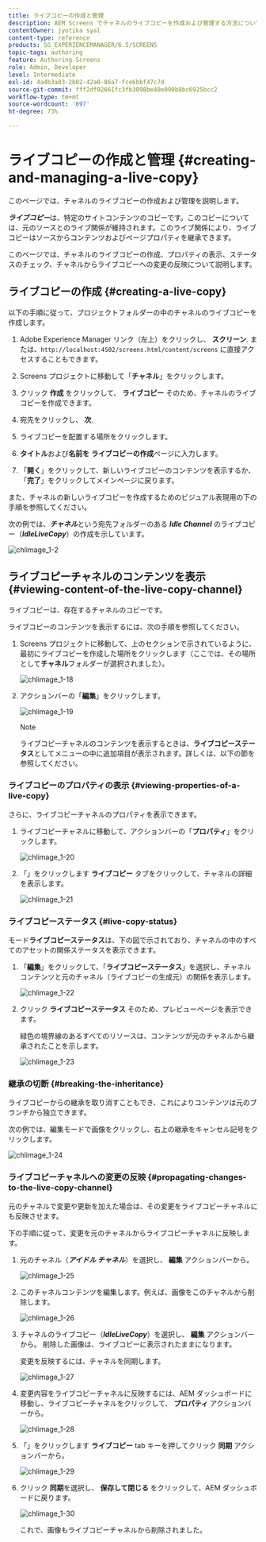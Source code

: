```yaml
---
title: ライブコピーの作成と管理
description: AEM Screens でチャネルのライブコピーを作成および管理する方法について説明します。
contentOwner: jyotika syal
content-type: reference
products: SG_EXPERIENCEMANAGER/6.5/SCREENS
topic-tags: authoring
feature: Authoring Screens
role: Admin, Developer
level: Intermediate
exl-id: 4a4b3a83-2b02-42a0-86a7-fce6bbf47c7d
source-git-commit: fff2df02661fc3fb3098be40e090b8bc6925bcc2
workflow-type: tm+mt
source-wordcount: '697'
ht-degree: 73%

---
```


# ライブコピーの作成と管理 {#creating-and-managing-a-live-copy}

このページでは、チャネルのライブコピーの作成および管理を説明します。

***ライブコピー***&#x200B;は、特定のサイトコンテンツのコピーです。このコピーについては、元のソースとのライブ関係が維持されます。このライブ関係により、ライブコピーはソースからコンテンツおよびページプロパティを継承できます。

このページでは、チャネルのライブコピーの作成、プロパティの表示、ステータスのチェック、チャネルからライブコピーへの変更の反映について説明します。


## ライブコピーの作成 {#creating-a-live-copy}

以下の手順に従って、プロジェクトフォルダーの中のチャネルのライブコピーを作成します。

1. Adobe Experience Manager リンク（左上）をクリックし、 **スクリーン**. または、`http://localhost:4502/screens.html/content/screens` に直接アクセスすることもできます。

1. Screens プロジェクトに移動して「**チャネル**」をクリックします。
1. クリック **作成** をクリックして、 **ライブコピー** そのため、チャネルのライブコピーを作成できます。
1. 宛先をクリックし、 **次**.
1. ライブコピーを配置する場所をクリックします。
1. **タイトル**&#x200B;および&#x200B;**名前を** **ライブコピーの作成**&#x200B;ページに入力します。

1. 「**開く**」をクリックして、新しいライブコピーのコンテンツを表示するか、「**完了**」をクリックしてメインページに戻ります。

また、チャネルの新しいライブコピーを作成するためのビジュアル表現用の下の手順を参照してください。

次の例では、***チャネル***&#x200B;という宛先フォルダーのある ***Idle Channel*** のライブコピー（***IdleLiveCopy***）の作成を示しています。

![chlimage_1-2](assets/chlimage_1-2.gif)

## ライブコピーチャネルのコンテンツを表示 {#viewing-content-of-the-live-copy-channel}

ライブコピーは、存在するチャネルのコピーです。

ライブコピーのコンテンツを表示するには、次の手順を参照してください。

1. Screens プロジェクトに移動して、上のセクションで示されているように、最初にライブコピーを作成した場所をクリックします（ここでは、その場所として&#x200B;**チャネル**&#x200B;フォルダーが選択されました）。

   ![chlimage_1-18](assets/chlimage_1-18.png)

1. アクションバーの「**編集**」をクリックします。

   ![chlimage_1-19](assets/chlimage_1-19.png)

   >[!NOTE]
   >
   >ライブコピーチャネルのコンテンツを表示するときは、**ライブコピーステータス**&#x200B;としてメニューの中に追加項目が表示されます。詳しくは、以下の節を参照してください。

### ライブコピーのプロパティの表示 {#viewing-properties-of-a-live-copy}

さらに、ライブコピーチャネルのプロパティを表示できます。

1. ライブコピーチャネルに移動して、アクションバーの「**プロパティ**」をクリックします。

   ![chlimage_1-20](assets/chlimage_1-20.png)

1. 「」をクリックします **ライブコピー** タブをクリックして、チャネルの詳細を表示します。

   ![chlimage_1-21](assets/chlimage_1-21.png)

### ライブコピーステータス {#live-copy-status}

モード&#x200B;**ライブコピーステータス**&#x200B;は、下の図で示されており、チャネルの中のすべてのアセットの関係ステータスを表示できます。

1. 「**編集**」をクリックして、「**ライブコピーステータス**」を選択し、チャネルコンテンツと元のチャネル（ライブコピーの生成元）の関係を表示します。

   ![chlimage_1-22](assets/chlimage_1-22.png)

1. クリック **ライブコピーステータス** そのため、プレビューページを表示できます。

   緑色の境界線のあるすべてのリソースは、コンテンツが元のチャネルから継承されたことを示します。

   ![chlimage_1-23](assets/chlimage_1-23.png)

### 継承の切断 {#breaking-the-inheritance}

ライブコピーからの継承を取り消すこともでき、これによりコンテンツは元のブランチから独立できます。

次の例では、編集モードで画像をクリックし、右上の継承をキャンセル記号をクリックします。

![chlimage_1-24](assets/chlimage_1-24.png)

### ライブコピーチャネルへの変更の反映 {#propagating-changes-to-the-live-copy-channel}

元のチャネルで変更や更新を加えた場合は、その変更をライブコピーチャネルにも反映させます。

下の手順に従って、変更を元のチャネルからライブコピーチャネルに反映します。

1. 元のチャネル（***アイドル チャネル***）を選択し、 **編集** アクションバーから。

   ![chlimage_1-25](assets/chlimage_1-25.png)

1. このチャネルコンテンツを編集します。例えば、画像をこのチャネルから削除します。

   ![chlimage_1-26](assets/chlimage_1-26.png)

1. チャネルのライブコピー（***IdleLiveCopy***）を選択し、 **編集** アクションバーから。 削除した画像は、ライブコピーに表示されたままになります。

   変更を反映するには、チャネルを同期します。

   ![chlimage_1-27](assets/chlimage_1-27.png)

1. 変更内容をライブコピーチャネルに反映するには、AEM ダッシュボードに移動し、ライブコピーチャネルをクリックして、 **プロパティ** アクションバーから。

   ![chlimage_1-28](assets/chlimage_1-28.png)

1. 「」をクリックします **ライブコピー** tab キーを押してクリック **同期** アクションバーから。

   ![chlimage_1-29](assets/chlimage_1-29.png)

1. クリック **同期**&#x200B;を選択し、 **保存して閉じる** をクリックして、AEM ダッシュボードに戻ります。

   ![chlimage_1-30](assets/chlimage_1-30.png)

   これで、画像もライブコピーチャネルから削除されました。
